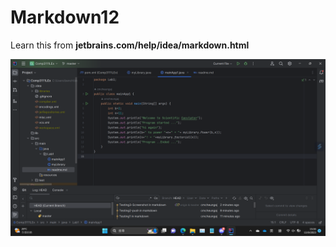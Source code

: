 # Markdown12

Learn this from **jetbrains.com/help/idea/markdown.html**

![ScreenShot_for_Lab1.png](ScreenShot_for_Lab1.png)